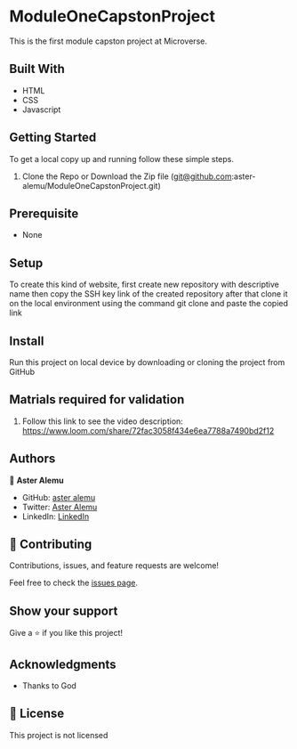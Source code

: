 
# ModuleOneCapstonProject

This is the first module capston project at Microverse.

## Built With

- HTML 
- CSS
- Javascript

## Getting Started

To get a local copy up and running follow these simple steps.

1. Clone the Repo or Download the Zip file (git@github.com:aster-alemu/ModuleOneCapstonProject.git)

## Prerequisite

- None

## Setup
To create this kind of  website, first create new repository with descriptive name then copy the SSH key link of the created repository after that clone it on the local environment using the command git clone and paste the copied link 

## Install

Run this project on local device by downloading or cloning the project from GitHub
 
## Matrials required for validation 

1. Follow this link to see the video description: https://www.loom.com/share/72fac3058f434e6ea7788a7490bd2f12

## Authors

👤 **Aster Alemu**

- GitHub: [aster alemu](https://github.com/aster-alemu)
- Twitter: [Aster Alemu](https://twitter.com/asteralemu)
- LinkedIn: [LinkedIn](https://linkedin.com/in/aster-alemu)

## 🤝 Contributing

Contributions, issues, and feature requests are welcome!

Feel free to check the [issues page](../../issues/).

## Show your support

Give a ⭐️ if you like this project!

## Acknowledgments

- Thanks to God

## 📝 License

This project is not licensed
